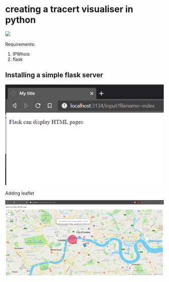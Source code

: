 # creating a tracert visualiser in python

![](world.png)

Requirements:

1. IPWhois
2. flask

## Installing a simple flask server

![](simple_flask.png)

Adding leaflet

![](leaflet.png)
